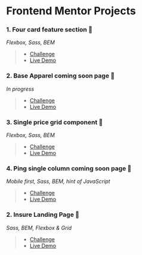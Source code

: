 # Frontend Mentor Projects

### 1. Four card feature section 🐞
*Flexbox, Sass, BEM*

 >  - [Challenge](https://www.frontendmentor.io/challenges/four-card-feature-section-weK1eFYK)
   > - [Live Demo](https://four-card-feature-section-pi-drab.now.sh/)

### 2. Base Apparel coming soon page 🦞
*In progress*
> - [Challenge](https://www.frontendmentor.io/challenges/base-apparel-coming-soon-page-5d46b47f8db8a7063f9331a0)
> - [Live Demo](https://base-apparel-liart.now.sh/)

### 3. Single price grid component 🐳
*Flexbox, Sass, BEM*
> - [Challenge](https://www.frontendmentor.io/challenges/single-price-grid-component-5ce41129d0ff452fec5abbbc)
> - [Live Demo](https://single-price-grid-component.mat2ja.now.sh/)

### 4. Ping single column coming soon page 🦅
*Mobile first, Sass, BEM, hint of JavaScript*
> - [Challenge](https://www.frontendmentor.io/challenges/ping-single-column-coming-soon-page-5cadd051fec04111f7b848da)
> - [Live Demo](https://ping-coming-soon-page-iota.now.sh/)

### 2. Insure Landing Page 🦅
*Sass, BEM, Flexbox & Grid*
> - [Challenge](https://www.frontendmentor.io/challenges/insure-landing-page-uTU68JV8)
> - [Live Demo](https://insure-landing-page-coral.vercel.app)

